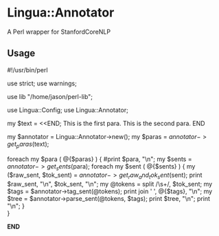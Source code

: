 # Lingua::Annotator

A Perl wrapper for StanfordCoreNLP

## Usage

#!/usr/bin/perl

use strict;
use warnings;

use lib "/home/jason/perl-lib";

use Lingua::Config;
use Lingua::Annotator;

my $text = <<END;
This is the first para.
This is the second para.
END

my $annotator = Lingua::Annotator->new();
my $paras     = $annotator->get_paras($text);

foreach my $para ( @{$paras} ) { 
    #print $para, "\n";
    my $sents = $annotator->get_sents($para);
    foreach my $sent ( @{$sents} ) { 
        my ($raw_sent, $tok_sent) = $annotator->get_raw_and_tok_sent($sent);
        print $raw_sent, "\n", $tok_sent, "\n";
        my @tokens = split /\s+/, $tok_sent;
        my $tags = $annotator->tag_sent(\@tokens);
        print join ' ', @{$tags}, "\n";
        my $tree = $annotator->parse_sent(\@tokens, $tags);
        print $tree, "\n";
        print "\n";
    }   
}

__END__
